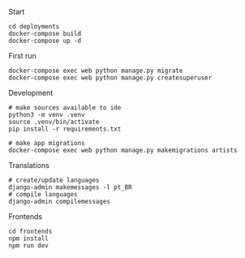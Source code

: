
Start

    cd deployments
    docker-compose build
    docker-compose up -d

First run

    docker-compose exec web python manage.py migrate
    docker-compose exec web python manage.py createsuperuser

Development

    # make sources available to ide
    python3 -m venv .venv
    source .venv/bin/activate
    pip install -r requirements.txt

    # make app migrations
    docker-compose exec web python manage.py makemigrations artists

Translations

    # create/update languages
    django-admin makemessages -l pt_BR
    # compile languages
    django-admin compilemessages

Frontends

    cd frontends
    npm install
    npm run dev
